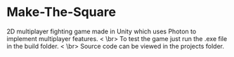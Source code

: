 # Make-The-Square
2D multiplayer fighting game made in Unity which uses Photon to implement multiplayer features. < \br>
To test the game just run the .exe file in the build folder. < \br>
Source code can be viewed in the projects folder.


